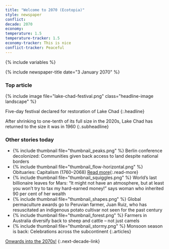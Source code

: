 ```yaml
---
title: "Welcome to 2070 (Ecotopia)"
style: newspaper
conflict: 
decade: 2070
economy: 
temperature: 1.5
temperature-tracker: 1.5
economy-tracker: This is nice
conflict-tracker: Peaceful
---
```


{% include variables %}

{% include newspaper-title date="3 January 2070" %}

### Top article

{% include image file="lake-chad-festival.png" class="headline-image landscape" %}

Five-day festival declared for restoration of Lake Chad
{:.headline}

After shrinking to one-tenth of its full size in the 2020s, Lake Chad has returned to the size it was in 1960
{:.subheadline}

### Other stories today

- {% include thumbnail file="thumbnail_peaks.png" %} Berlin conference decolonized: Communities given back access to land despite national borders
- {% include thumbnail file="thumbnail_flow-horizontal.png" %} Obituaries: Capitalism (1760–2068) [Read more](story_obituary-for-capitalism.html){:.read-more}
- {% include thumbnail file="thumbnail_squiggles.png" %} World’s last billionaire leaves for Mars: “It might not have an atmosphere, but at least you won’t try to tax my hard-earned money!” says woman who inherited 90&nbsp;per&nbsp;cent of her wealth
- {% include thumbnail file="thumbnail_shapes.png" %} Global permaculture awards go to Peruvian farmer, Juan Ruiz, who has resuscitated an indigenous potato cultivar not seen for the past century
- {% include thumbnail file="thumbnail_forest.png" %} Farmers in Australia diversify back to sheep and cattle – not just camels
- {% include thumbnail file="thumbnail_stormy.png" %} Monsoon season is back: Celebrations across the subcontinent
{:.articles}

[Onwards into the 2070s!](chapter_birth-rates-plunge.html)
{:.next-decade-link}
